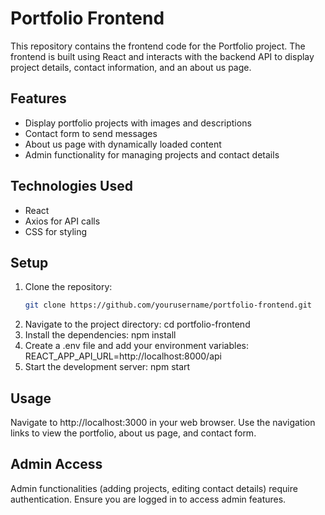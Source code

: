 # Portfolio Frontend

This repository contains the frontend code for the Portfolio project. The frontend is built using React and interacts with the backend API to display project details, contact information, and an about us page.

## Features

- Display portfolio projects with images and descriptions
- Contact form to send messages
- About us page with dynamically loaded content
- Admin functionality for managing projects and contact details

## Technologies Used

- React
- Axios for API calls
- CSS for styling

## Setup

1. Clone the repository:
   ```bash
   git clone https://github.com/yourusername/portfolio-frontend.git
2. Navigate to the project directory:
   cd portfolio-frontend
3. Install the dependencies:
   npm install
4. Create a .env file and add your environment variables:
   REACT_APP_API_URL=http://localhost:8000/api
5. Start the development server:
   npm start

   
## Usage
  Navigate to http://localhost:3000 in your web browser.
  Use the navigation links to view the portfolio, about us page, and contact form.
  
## Admin Access
  Admin functionalities (adding projects, editing contact details) require authentication.
  Ensure you are logged in to access admin features.
